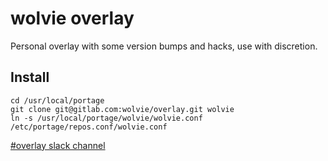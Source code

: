 # wolvie overlay

Personal overlay with some version bumps and hacks, use with discretion.

## Install

```shell
cd /usr/local/portage
git clone git@gitlab.com:wolvie/overlay.git wolvie
ln -s /usr/local/portage/wolvie/wolvie.conf /etc/portage/repos.conf/wolvie.conf
```

[#overlay slack channel](https://thebarrens-nu.slack.com/messages/CBUJYFQCU)
